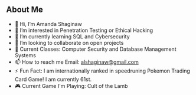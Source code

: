 ## About Me

- 👋 Hi, I’m Amanda Shaginaw
- 👀 I’m interested in Penetration Testing or Ethical Hacking
- 🌱 I’m currently learning SQL and Cybersecurity
- 💞️ I’m looking to collaborate on open projects
- 📓 Current Classes: Computer Security and Database Management Systems
- 📫 How to reach me Email: alshaginaw@gmail.com
- ⚡ Fun Fact: I am internationally ranked in speedruning Pokemon Trading Card Game! I am currently 61st.
- 🎮 Current Game I'm Playing: Cult of the Lamb
<!---
ashaginaw/ashaginaw is a ✨ special ✨ repository because its `README.md` (this file) appears on your GitHub profile.
You can click the Preview link to take a look at your changes.
--->
